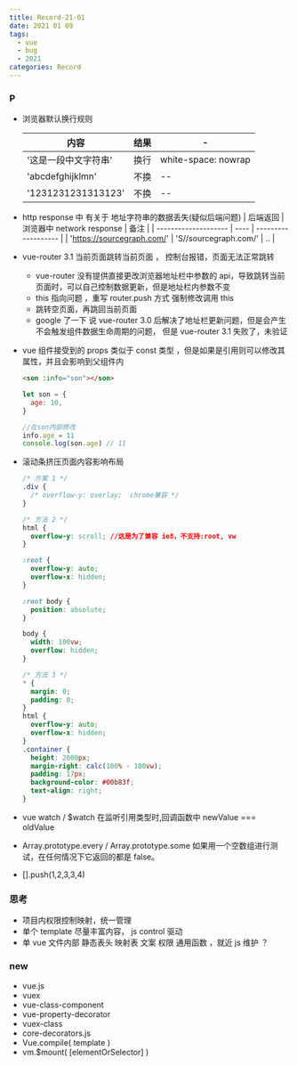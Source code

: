 ```yaml
---
title: Record-21-01
date: 2021 01 09
tags:
  - vue
  - bug
  - 2021
categories: Record
---
```


### P

- 浏览器默认换行规则

  | 内容                 | 结果 | -                   |
  | -------------------- | ---- | ------------------- |
  | '这是一段中文字符串' | 换行 | white-space: nowrap |
  | 'abcdefghijklmn'     | 不换 | --                  |
  | '1231231231313123'   | 不换 | --                  |

- http response 中 有关于 地址字符串的数据丢失(疑似后端问题)
  | 后端返回 | 浏览器中 network response | 备注 |
  | -------------------- | ---- | ------------------- |
  | 'https://sourcegraph.com/' | 'S//sourcegraph.com/' | .. |

- vue-router 3.1 当前页面跳转当前页面 ， 控制台报错，页面无法正常跳转

  - vue-router 没有提供直接更改浏览器地址栏中参数的 api，导致跳转当前页面时，可以自己控制数据更新，但是地址栏内参数不变
  - this 指向问题 ，重写 router.push 方式 强制修改调用 this
  - 跳转空页面，再跳回当前页面
  - google 了一下 说 vue-router 3.0 后解决了地址栏更新问题，但是会产生不会触发组件数据生命周期的问题， 但是 vue-router 3.1 失败了，未验证

- vue 组件接受到的 props 类似于 const 类型 ，但是如果是引用则可以修改其属性，并且会影响到父组件内

  ```html
  <son :info="son"></son>
  ```

  ```js
  let son = {
    age: 10,
  }

  //在son内部修改
  info.age = 11
  console.log(son.age) // 11
  ```

- 滚动条挤压页面内容影响布局

  ```css
  /* 方案 1 */
  .div {
    /* overflow-y: overlay;  chrome兼容 */
  }

  /* 方法 2 */
  html {
    overflow-y: scroll; //这是为了兼容 ie8，不支持:root, vw
  }

  :root {
    overflow-y: auto;
    overflow-x: hidden;
  }

  :root body {
    position: absolute;
  }

  body {
    width: 100vw;
    overflow: hidden;
  }

  /* 方法 3 */
  * {
    margin: 0;
    padding: 0;
  }
  html {
    overflow-y: auto;
    overflow-x: hidden;
  }
  .container {
    height: 2000px;
    margin-right: calc(100% - 100vw);
    padding: 17px;
    background-color: #00b83f;
    text-align: right;
  }
  ```

- vue watch / $watch 在监听引用类型时,回调函数中 newValue === oldValue
- Array.prototype.every / Array.prototype.some 如果用一个空数组进行测试，在任何情况下它返回的都是 false。
- [].push(1,2,3,3,4)

### 思考

- 项目内权限控制映射，统一管理
- 单个 template 尽量丰富内容， js control 驱动
- 单 vue 文件内部 静态表头 映射表 文案 权限 通用函数 ，就近 js 维护 ？

### new

- vue.js
- vuex
- vue-class-component
- vue-property-decorator
- vuex-class
- core-decorators.js
- Vue.compile( template )
- vm.$mount( [elementOrSelector] )
